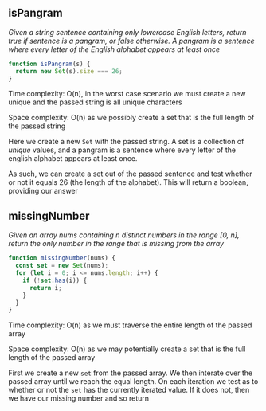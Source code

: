 ## isPangram

_Given a string sentence containing only lowercase English letters, return true if sentence is a pangram, or false otherwise. A pangram is a sentence where every letter of the English alphabet appears at least once_

```JavaScript
function isPangram(s) {
  return new Set(s).size === 26;
}
```

Time complexity: O(n), in the worst case scenario we must create a new unique and the passed string is all unique characters

Space complexity: O(n) as we possibly create a set that is the full length of the passed string

Here we create a new `Set` with the passed string. A set is a collection of _unique_ values, and a pangram is a sentence where every letter of the english alphabet appears at least once.

As such, we can create a set out of the passed sentence and test whether or not it equals 26 (the length of the alphabet). This will return a boolean, providing our answer

## missingNumber

_Given an array nums containing n distinct numbers in the range [0, n], return the only number in the range that is missing from the array_

```JavaScript
function missingNumber(nums) {
  const set = new Set(nums);
  for (let i = 0; i <= nums.length; i++) {
    if (!set.has(i)) {
      return i;
    }
  }
}
```

Time complexity: O(n) as we must traverse the entire length of the passed array

Space complexity: O(n) as we may potentially create a set that is the full length of the passed array

First we create a new `set` from the passed array. We then interate over the passed array until we reach the equal length. On each iteration we test as to whether or not the `set` has the currently iterated value. If it does not, then we have our missing number and so return
